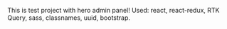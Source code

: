 This is test project with hero admin panel! Used: react, react-redux, RTK Query, sass, classnames, uuid, bootstrap.
